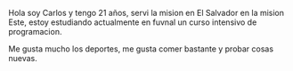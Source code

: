 Hola soy Carlos y tengo 21 años, servi la mision en El Salvador en la mision Este, estoy estudiando actualmente en fuvnal un curso intensivo de programacion. 

Me gusta mucho los deportes, me gusta comer bastante y probar cosas nuevas.  